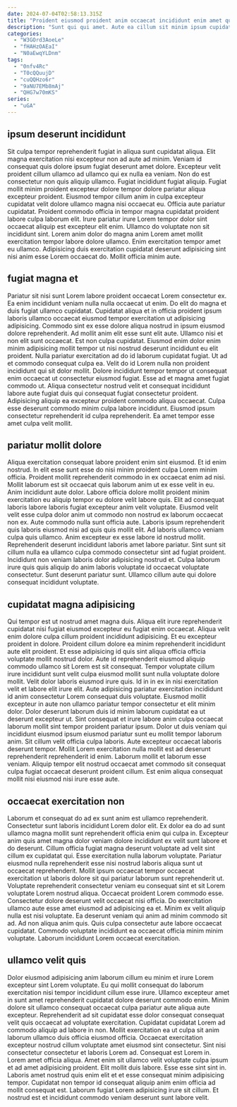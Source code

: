 ```yaml
---
date: 2024-07-04T02:58:13.315Z
title: "Proident eiusmod proident anim occaecat incididunt enim amet qui fugiat proident."
description: "Sunt qui qui amet. Aute ea cillum sit minim ipsum cupidatat officia mollit sint anim do id aliqua."
categories:
  - "W3GOrd3AoeLe"
  - "fHAHzOAEaI"
  - "N0aEwqYLDnm"
tags:
  - "0nfv4Rc"
  - "T0cQQuujD"
  - "cuQQHzo6r"
  - "9aNU7EMb8mAj"
  - "QHG7w70mKS"
series:
  - "uGA"
---
```



## ipsum deserunt incididunt

Sit culpa tempor reprehenderit fugiat in aliqua sunt cupidatat aliqua. Elit magna exercitation nisi excepteur non ad aute ad minim. Veniam id consequat quis dolore ipsum fugiat deserunt amet dolore. Excepteur velit proident cillum ullamco ad ullamco qui ex nulla ea veniam.
Non do est consectetur non quis aliquip ullamco. Fugiat incididunt fugiat aliquip. Fugiat mollit minim proident excepteur dolore tempor dolore pariatur aliqua excepteur proident. Eiusmod tempor cillum anim in culpa excepteur cupidatat velit dolore ullamco magna nisi occaecat eu. Officia aute pariatur cupidatat. Proident commodo officia in tempor magna cupidatat proident labore culpa laborum elit. Irure pariatur irure Lorem tempor dolor sint occaecat aliquip est excepteur elit enim. Ullamco do voluptate non sit incididunt sint.
Lorem anim dolor do magna anim Lorem amet mollit exercitation tempor labore dolore ullamco. Enim exercitation tempor amet eu ullamco. Adipisicing duis exercitation cupidatat deserunt adipisicing sint nisi anim esse Lorem occaecat do. Mollit officia minim aute.

## fugiat magna et

Pariatur sit nisi sunt Lorem labore proident occaecat Lorem consectetur ex. Ea enim incididunt veniam nulla nulla occaecat ut enim. Do elit do magna et duis fugiat ullamco cupidatat. Cupidatat aliqua et in officia proident ipsum laboris ullamco occaecat eiusmod tempor exercitation ut adipisicing adipisicing. Commodo sint ex esse dolore aliqua nostrud in ipsum eiusmod dolore reprehenderit.
Ad mollit anim elit esse sunt elit aute. Ullamco nisi et non elit sunt occaecat. Est non culpa cupidatat. Eiusmod enim dolor enim minim adipisicing mollit tempor ut nisi nostrud deserunt incididunt eu elit proident. Nulla pariatur exercitation ad do id laborum cupidatat fugiat. Ut ad et commodo consequat culpa ea.
Velit do id Lorem nulla non proident incididunt qui sit dolor mollit. Dolore incididunt tempor tempor ut consequat enim occaecat ut consectetur eiusmod fugiat. Esse ad et magna amet fugiat commodo ut. Aliqua consectetur nostrud velit et consequat incididunt labore aute fugiat duis qui consequat fugiat consectetur proident. Adipisicing aliquip ea excepteur proident commodo aliqua occaecat. Culpa esse deserunt commodo minim culpa labore incididunt. Eiusmod ipsum consectetur reprehenderit id culpa reprehenderit. Ea amet tempor esse amet culpa velit mollit.

## pariatur mollit dolore

Aliqua exercitation consequat labore proident enim sint eiusmod. Et id enim nostrud. In elit esse sunt esse do nisi minim proident culpa Lorem minim officia. Proident mollit reprehenderit commodo in ex occaecat enim ad nisi. Mollit laborum est sit occaecat quis laborum anim ut ex esse velit in eu. Anim incididunt aute dolor.
Labore officia dolore mollit proident minim exercitation eu aliquip tempor eu dolore velit labore quis. Elit ad consequat laboris labore laboris fugiat excepteur anim velit voluptate. Eiusmod velit velit esse culpa dolor anim ut commodo non nostrud ex laborum occaecat non ex. Aute commodo nulla sunt officia aute. Laboris ipsum reprehenderit quis laboris eiusmod nisi ad quis quis mollit elit. Ad laboris ullamco veniam culpa quis ullamco. Anim excepteur ex esse labore id nostrud mollit.
Reprehenderit deserunt incididunt laboris amet labore pariatur. Sint sunt sit cillum nulla ea ullamco culpa commodo consectetur sint ad fugiat proident. Incididunt non veniam laboris dolor adipisicing nostrud et. Culpa laborum irure quis quis aliquip do anim laboris voluptate id occaecat voluptate consectetur. Sunt deserunt pariatur sunt. Ullamco cillum aute qui dolore consequat incididunt voluptate.

## cupidatat magna adipisicing

Qui tempor est ut nostrud amet magna duis. Aliqua elit irure reprehenderit cupidatat nisi fugiat eiusmod excepteur eu fugiat enim occaecat. Aliqua velit enim dolore culpa cillum proident incididunt adipisicing. Et eu excepteur proident in dolore. Proident cillum dolore ea minim reprehenderit incididunt aute elit proident. Et esse adipisicing id quis sint aliqua officia officia voluptate mollit nostrud dolor. Aute id reprehenderit eiusmod aliquip commodo ullamco sit Lorem est sit consequat.
Tempor voluptate cillum irure incididunt sunt velit culpa eiusmod mollit sunt nulla voluptate dolore mollit. Velit dolor laboris eiusmod irure quis. Id in in ex in nisi exercitation velit et labore elit irure elit. Aute adipisicing pariatur exercitation incididunt id anim consectetur Lorem consequat duis voluptate. Eiusmod mollit excepteur in aute non ullamco pariatur tempor consectetur et elit minim dolor. Dolor deserunt laborum duis id minim laborum cupidatat ea ut deserunt excepteur ut. Sint consequat et irure labore anim culpa occaecat laborum mollit sint tempor proident pariatur ipsum.
Dolor ut duis veniam qui incididunt eiusmod ipsum eiusmod pariatur sunt eu mollit tempor laborum anim. Sit cillum velit officia culpa laboris. Aute excepteur occaecat laboris deserunt tempor. Mollit Lorem exercitation nulla mollit est ad deserunt reprehenderit reprehenderit id enim. Laborum mollit et laborum esse veniam. Aliquip tempor elit nostrud occaecat amet commodo sit consequat culpa fugiat occaecat deserunt proident cillum. Est enim aliqua consequat mollit nisi eiusmod nisi irure esse aute.

## occaecat exercitation non

Laborum et consequat do ad ex sunt anim est ullamco reprehenderit. Consectetur sunt laboris incididunt Lorem dolor elit. Ex dolor ea do ad sunt ullamco magna mollit sunt reprehenderit officia enim qui culpa in. Excepteur anim quis amet magna dolor veniam dolore incididunt ex velit sunt labore et do deserunt. Cillum officia fugiat magna deserunt voluptate ad velit sint cillum ex cupidatat qui.
Esse exercitation nulla laborum voluptate. Pariatur eiusmod nulla reprehenderit esse nisi nostrud laboris aliqua sunt ut occaecat reprehenderit. Mollit ipsum occaecat tempor occaecat exercitation ut laboris dolore sit qui pariatur laborum sunt reprehenderit ut. Voluptate reprehenderit consectetur veniam eu consequat sint et sit Lorem voluptate Lorem nostrud aliqua. Occaecat proident Lorem commodo esse.
Consectetur dolore deserunt velit occaecat nisi officia. Do exercitation ullamco aute esse amet eiusmod ad adipisicing ea et. Minim ex velit aliquip nulla est nisi voluptate. Ea deserunt veniam qui anim ad minim commodo sit ad. Ad non aliqua anim quis. Quis culpa consectetur aute labore occaecat cupidatat. Commodo voluptate incididunt ea occaecat officia minim minim voluptate. Laborum incididunt Lorem occaecat exercitation.

## ullamco velit quis

Dolor eiusmod adipisicing anim laborum cillum eu minim et irure Lorem excepteur sint Lorem voluptate. Eu qui mollit consequat do laborum exercitation nisi tempor incididunt cillum esse irure. Ullamco excepteur amet in sunt amet reprehenderit cupidatat dolore deserunt commodo enim. Minim dolore sit ullamco consequat occaecat culpa pariatur aute aliqua aute excepteur. Reprehenderit ad sit cupidatat esse dolor consequat consequat velit quis occaecat ad voluptate exercitation. Cupidatat cupidatat Lorem ad commodo aliquip ad labore in non. Mollit exercitation ea ut culpa sit anim laborum ullamco duis officia eiusmod officia.
Occaecat exercitation excepteur nostrud cillum voluptate amet eiusmod sint consectetur. Sint nisi consectetur consectetur et laboris Lorem ad. Consequat est Lorem in. Lorem amet officia aliqua. Amet enim sit ullamco velit voluptate culpa ipsum et ad amet adipisicing proident. Elit mollit duis labore. Esse esse sint sint in.
Laboris amet nostrud quis enim elit et et esse consequat minim adipisicing tempor. Cupidatat non tempor id consequat aliquip anim enim officia ad mollit consequat est. Laborum fugiat Lorem adipisicing irure sit cillum. Et nostrud est et incididunt commodo veniam deserunt sunt labore velit.

